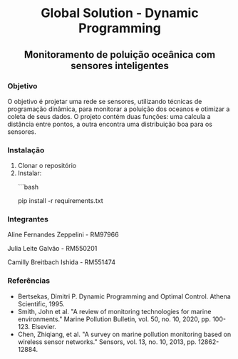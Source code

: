 <h1 align="center">Global Solution - Dynamic Programming</h1>
<h2 align="center">Monitoramento de poluição oceânica com sensores inteligentes</h2>

<h3>Objetivo</h3>
<p>O objetivo é projetar uma rede se sensores, utilizando técnicas de programação dinâmica, para monitorar a poluição dos oceanos e otimizar a coleta de seus dados. O projeto contém duas funções: uma calcula a distância entre pontos, a outra encontra uma distribuição boa para os sensores.</p>

<h3>Instalação</h3>
<ol>
  <li>Clonar o repositório</li>
  <li>
    Instalar:
    <p>```bash</p>
    <p>pip install -r requirements.txt</p>
  </li>
</ol>

<h3>Integrantes</h3>
<p>Aline Fernandes Zeppelini - RM97966</p>
<p>Julia Leite Galvão - RM550201</p>
<p>Camilly Breitbach Ishida - RM551474</p>

<h3>Referências</h3>
<ul>
  <li>Bertsekas, Dimitri P. Dynamic Programming and Optimal Control. Athena Scientific, 1995.</li>
  <li>Smith, John et al. "A review of monitoring technologies for marine environments." Marine Pollution Bulletin, vol. 50, no. 10, 2020, pp. 100-123. Elsevier.</li>
  <li>Chen, Zhiqiang, et al. "A survey on marine pollution monitoring based on wireless sensor networks." Sensors, vol. 13, no. 10, 2013, pp. 12862-12884.</li>
</ul>


